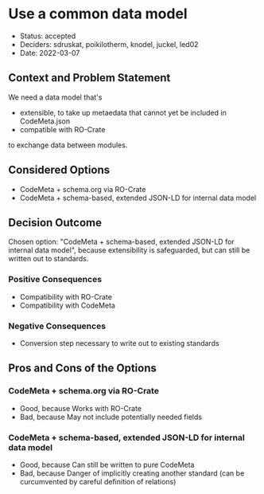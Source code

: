 # Use a common data model

* Status: accepted
* Deciders: sdruskat, poikilotherm, knodel, juckel, led02
* Date: 2022-03-07

## Context and Problem Statement

We need a data model that's

- extensible, to take up metaedata that cannot yet be included in CodeMeta.json
- compatible with RO-Crate

to exchange data between modules.

## Considered Options

* CodeMeta + schema.org via RO-Crate
* CodeMeta + schema-based, extended JSON-LD for internal data model

## Decision Outcome

Chosen option: "CodeMeta + schema-based, extended JSON-LD for internal data model", because extensibility is safeguarded, but can still be written out to standards.

### Positive Consequences

* Compatibility with RO-Crate
* Compatibility with CodeMeta

### Negative Consequences

* Conversion step necessary to write out to existing standards

## Pros and Cons of the Options

### CodeMeta + schema.org via RO-Crate

* Good, because Works with RO-Crate
* Bad, because May not include potentially needed fields

### CodeMeta + schema-based, extended JSON-LD for internal data model

* Good, because Can still be written to pure CodeMeta
* Bad, because Danger of implicitly creating another standard (can be curcumvented by careful definition of relations)
